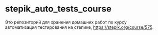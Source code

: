 # stepik_auto_tests_course
Это репозиторий для хранения домашних работ по курсу автоматизация тестирования на степике, https://stepik.org/course/575.
